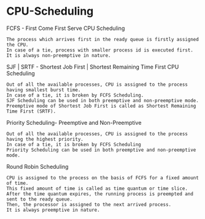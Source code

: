 # CPU-Scheduling
FCFS - First Come First Serve CPU Scheduling

    The process which arrives first in the ready queue is firstly assigned the CPU.
    In case of a tie, process with smaller process id is executed first.
    It is always non-preemptive in nature.
    
SJF | SRTF - Shortest Job First | Shortest Remaining Time First   CPU Scheduling

    Out of all the available processes, CPU is assigned to the process having smallest burst time.
    In case of a tie, it is broken by FCFS Scheduling.
    SJF Scheduling can be used in both preemptive and non-preemptive mode.
    Preemptive mode of Shortest Job First is called as Shortest Remaining Time First (SRTF).

Priority Scheduling- Preemptive and Non-Preemptive

    Out of all the available processes, CPU is assigned to the process having the highest priority.
    In case of a tie, it is broken by FCFS Scheduling
    Priority Scheduling can be used in both preemptive and non-preemptive mode.
 
 Round Robin Scheduling

    CPU is assigned to the process on the basis of FCFS for a fixed amount of time.
    This fixed amount of time is called as time quantum or time slice.
    After the time quantum expires, the running process is preempted and sent to the ready queue.
    Then, the processor is assigned to the next arrived process.
    It is always preemptive in nature.


 

